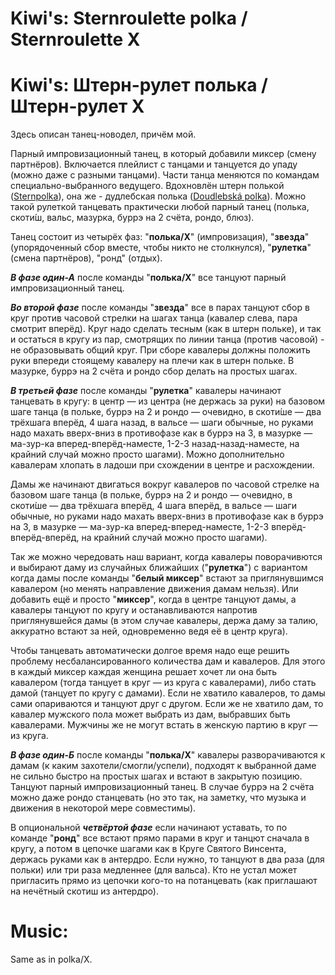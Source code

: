 Kiwi's: Sternroulette polka / Sternroulette X
====================
# Kiwi's: Штерн-рулет полька / Штерн-рулет X

Здесь описан танец-новодел, причём мой.

Парный импровизационный танец, в который добавили миксер (смену партнёров). Включается плейлист с танцами и танцуется до упаду (можно даже с разными танцами). Части танца меняются по командам специально-выбранного ведущего. Вдохновлён штерн полькой ([Sternpolka](https://www.dancilla.com/wiki/index.php/Sternpolka/en)), она же - дудлебская полька ([Doudlebská polka](https://www.youtube.com/watch?v=Ytqfp5QVOnQ )). Можно такой рулеткой танцевать практически любой парный танец (полька, скоти́ш, вальс, мазурка, буррэ на 2 счёта, рондо, блюз).

Танец состоит из четырёх фаз: "**полька/X**" (импровизация), "**звезда**" (упорядоченный сбор вместе, чтобы никто не столкнулся), "**рулетка**" (смена партнёров), "ронд" (отдых).

_**В фазе один-А**_ после команды "**полька/X**" все танцуют парный импровизационный танец.

_**Во второй фазе**_ после команды "**звезда**" все в парах танцуют сбор в круг против часовой стрелки на шагах танца (кавалер слева, пара смотрит вперёд). Круг надо сделать тесным (как в штерн польке), и так и остаться в кругу из пар, смотрящих по линии танца (против часовой) - не образовывать общий круг. При сборе кавалеры должны положить руки впереди стоящему кавалеру на плечи как в штерн польке. В мазурке, буррэ на 2 счёта и рондо сбор делать на простых шагах.

_**В третьей фазе**_ после команды "**рулетка**" кавалеры начинают танцевать в кругу: в центр — из центра (не держась за руки) на базовом шаге танца (в польке, буррэ на 2 и рондо — очевидно, в скоти́ше — два трёхшага вперёд, 4 шага назад, в вальсе — шаги обычные, но руками надо махать вверх-вниз в противофазе как в буррэ на 3, в мазурке — ма-зур-ка вперед-вперёд-наместе, 1-2-3 назад-назад-наместе, на крайний случай можно просто шагами). Можно дополнительно кавалерам хлопать в ладоши при схождении в центре и расхождении.

Дамы же начинают двигаться вокруг кавалеров по часовой стрелке на базовом шаге танца (в польке, буррэ на 2 и рондо — очевидно, в скоти́ше — два трёхшага вперёд, 4 шага вперёд, в вальсе — шаги обычные, но руками надо махать вверх-вниз в противофазе как в буррэ на 3, в мазурке — ма-зур-ка вперед-вперед-наместе, 1-2-3 вперёд-вперёд-вперёд, на крайний случай можно просто шагами).

Так же можно чередовать наш вариант, когда кавалеры поворачивются и выбирают даму из случайных ближайших ("**рулетка**") с вариантом когда дамы после команды "**белый миксер**" встают за приглянувшимся кавалером (но менять направление движения дамам нельзя). Или добавить ещё и просто "**миксер**", когда в центре танцуют дамы, а кавалеры танцуют по кругу и останавливаются напротив приглянувшейся дамы (в этом случае кавалеры, держа даму за талию, аккуратно встают за ней, одновременно ведя её в центр круга).

Чтобы танцевать автоматически долгое время надо еще решить проблему несбалансированного количества дам и кавалеров. Для этого в каждый миксер каждая женщина решает хочет ли она быть кавалером (тогда танцует в круг — из круга с кавалерами), либо стать дамой (танцует по кругу с дамами). Если не хватило кавалеров, то дамы сами опариваются и танцуют друг с другом. Если же не хватило дам, то кавалер мужского пола может выбрать из дам, выбравших быть кавалерами. Мужчины же не могут встать в женскую партию в круг — из круга.

_**В фазе один-Б**_ после команды "**полька/X**" кавалеры разворачиваются к дамам (к каким захотели/смогли/успели), подходят к выбранной даме не сильно быстро на простых шагах и встают в закрытую позицию. Танцуют парный импровизационный танец. В случае буррэ на 2 счёта можно даже рондо станцевать (но это так, на заметку, что музыка и движения в некоторой мере совместимы).

В опциональной _**четвёртой фазе**_ если начинают уставать, то по команде "**ронд**" все встают прямо парами в круг и танцют сначала в кругу, а потом в цепочке шагами как в Круге Святого Винсента, держась руками как в антердро. Если нужно, то танцуют в два раза (для польки) или три раза медленнее (для вальса). Кто не устал может пригласить прямо из цепочки кого-то на потанцевать (как приглашают на нечётный скотиш из антердро).

Music:
======
Same as in polka/X.
